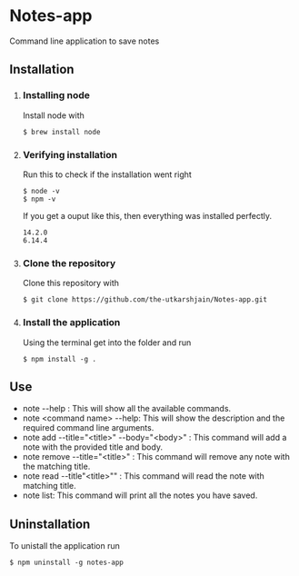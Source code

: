 # Notes-app
Command line application to save notes

## Installation

1. ### Installing node
   Install node with 
   ```console
   $ brew install node
   ```
2. ### Verifying installation
   Run this to check if the installation went right
   ```console
   $ node -v
   $ npm -v
   ```
   If you get a ouput like this, then everything was installed perfectly.
   ```console
   14.2.0
   6.14.4
   ```
3. ### Clone the repository
   Clone this repository with
   ```console
   $ git clone https://github.com/the-utkarshjain/Notes-app.git
   ```
4. ### Install the application
   Using the terminal get into the folder and run
   ```console
   $ npm install -g .
   ```
## Use

* note --help : This will show all the available commands.
* note \<command name\> --help: This will show the description and the required command line arguments.
* note add --title="\<title\>" --body="\<body\>" : This command will add a note with the provided title and body.
* note remove --title="\<title\>" : This command will remove any note with the matching title.
* note read --title"\<title\>"" : This command will read the note with matching title.
* note list: This command will print all the notes you have saved.

## Uninstallation

To unistall the application run
```console
$ npm uninstall -g notes-app
```
